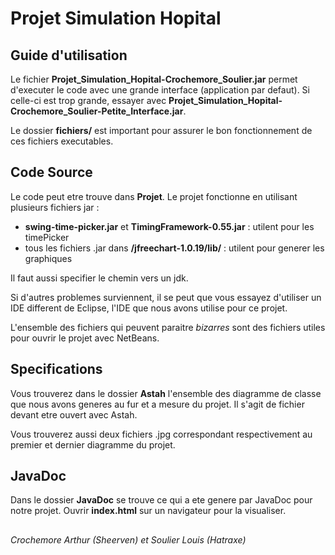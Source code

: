 # Projet Simulation Hopital

## Guide d'utilisation

Le fichier **Projet_Simulation_Hopital-Crochemore_Soulier.jar** permet d'executer le code avec une grande interface (application par defaut). Si celle-ci est trop grande, essayer avec **Projet_Simulation_Hopital-Crochemore_Soulier-Petite_Interface.jar**.

Le dossier **fichiers/** est important pour assurer le bon fonctionnement de ces fichiers executables.

## Code Source

Le code peut etre trouve dans **Projet**. Le projet fonctionne en utilisant plusieurs fichiers jar :

- **swing-time-picker.jar** et **TimingFramework-0.55.jar** : utilent pour les timePicker
- tous les fichiers .jar dans **/jfreechart-1.0.19/lib/** : utilent pour generer les graphiques

Il faut aussi specifier le chemin vers un jdk.

Si d'autres problemes surviennent, il se peut que vous essayez d'utiliser un IDE different de Eclipse, l'IDE que nous avons utilise pour ce projet.

L'ensemble des fichiers qui peuvent paraitre _bizarres_ sont des fichiers utiles pour ouvrir le projet avec NetBeans.

## Specifications

Vous trouverez dans le dossier **Astah** l'ensemble des diagramme de classe que nous avons generes au fur et a mesure du projet. Il s'agit de fichier devant etre ouvert avec Astah. 

Vous trouverez aussi deux fichiers .jpg correspondant respectivement au premier et dernier diagramme du projet.

## JavaDoc

Dans le dossier **JavaDoc** se trouve ce qui a ete genere par JavaDoc pour notre projet. Ouvrir **index.html** sur un navigateur pour la visualiser.

##

_Crochemore Arthur (Sheerven) et Soulier Louis (Hatraxe)_